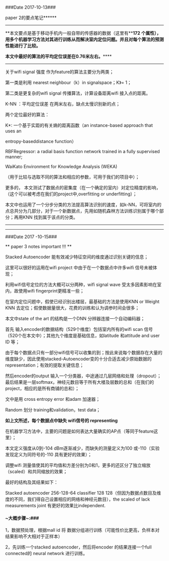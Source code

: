  ###Date 2017-10-13###

paper 2的要点笔记******

** **

**本文要点是基于移动手机内一般自带的传感器的数据（这里有****172 ****个属性），用多个机器学习方法对其进行训练从而解决室内定位问题。并且对每个算法的预测性能进行了比较。******

**本文中最好的算法的平均定位误差在****0.76****米左右。******

** **



关于wifi signal 强度 作为feature的算法主要分为两类；

第一类是利用 nearest neighbour（k）in signalspace；K》= 1；

第二类是更复杂的wifi signal 传播算法，计算设备距离wifi 接入点的距离。



K-NN ：平均定位误差 在两米左右，缺点太慢识别新的点；

两个定位最好的算法：

K*: 一个基于实距的有关熵的距离函数（an instance-based approach that uses an

entropy-baseddistance function）

RBFRegressor: a radial basis function network trained in a fully supervised manner;



   WaiKato Environment for Knowledge Analysis (WEKA)

（用于比较与选取不同的算法和相应的参数，可用于我们的项目中）；

更多的， 本文测试了数据点的密集度（在一个确定的室内）对定位精度的影响，（这个可以被考虑在我们的project中,overfitting or underfitting）；

 

本文中也运用了一个分步分类的方法提高算法识别的速度，如k-NN，可将室内的点总共分为几部分，对于一个新数据点，先用如随机森林方法训练识别属于哪个部分；再用KNN 找到属于该点的分类。

 

** **

** **

 ###Date 2017 -10-15###

** paper 3  notes important !!! **

Stacked Autoencoder 能有效减少特征空间的维度通过识别关键的信息；

这里可以很好的运用在wifi project 中由于在一个数据点中许多wifi 信号未被体现；



利用wifi信号定位的方法大概可以分两种，wifi signal wave 受太多因素影响在室内，故使用wifi fingerprint更精准一些；

 

在室内定位问题中，假使已经识别出楼层，最基础的方法是使用KNN or Weight KNN 去定位；假使数据量很大，花费的训练和认为调参时间会很多；

 

本文中state of the art 的结构是一个DNN 分辨器连接一个自动编码器；

首先 输入encoder的数据结构（529个维度）包括室内所有的wifi scan 信号（520个在本文中）；其他九个维度是基础信息，如latitude 和attitude and user ID 等；

由于每个数据点只有一部分wifi信号可以收集的到；按此来说每个数据存在大量的维度缺少，因此使用stacked-Autoencoder变的十分合适去减少原始数据的representation；有效的提取关键信息；

然后encoder的output 输入一个分类器，中途通过几层网络和处理（dropout）；最后结果是一层softmax，神经元数目等于所有大楼及层数的总和（在我们的project，相应的是所有商铺的总和）；

文中是用 cross entropy error 和adam 加速器；



Random 划分 training和validation，test data；

 

**如上文所述，每个数据点中缺失 wifi信号的 representing**

在机器学习方法中，主要的问题是如何表达大量确实的AP点（等同于feature这里）；

本文定义强度从0到-104 dBm逐渐减少，而缺失的测量定义为100 或-110（实验发现定义为同符号的-110 具有更好的效果）；

 

调整wifi 测量值使其的平均值和方差分别为0和1，更多的还区分了独立缩放（scaled）和共同缩放的效果；

最好的结构及其结果如下：

Stacked autoencoder 256-128-64 classifier 128 128（但因为数据点数目及维度的不同，我们得自己设置相应的网络和神经元数目），the scaled of lack measurements joint 有更好的效果比independent.

#### ~大概步骤~:###

1，数据预处理，根据mall id 将 数据分组进行训练（可能性价比更高，负样本对结果影响不大相对于正样本）

2，先训练一个stacked autoencoder，然后将encoder 的结果连接一个full connected的 neural network 进行训练。





 

 

 